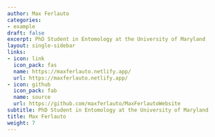 ```yaml
---
author: Max Ferlauto
categories:
- example
draft: false
excerpt: PhD Student in Entomology at the University of Maryland
layout: single-sidebar
links:
- icon: link
  icon_pack: fas
  name: https://maxferlauto.netlify.app/
  url: https://maxferlauto.netlify.app/
- icon: github
  icon_pack: fab
  name: source
  url: https://github.com/maxferlauto/MaxFerlautoWebsite
subtitle: PhD Student in Entomology at the University of Maryland
title: Max Ferlauto
weight: 7
---
```


